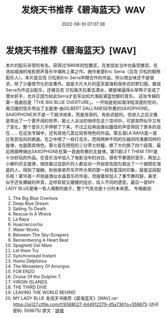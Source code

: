 ﻿---
title: 发烧天书推荐《碧海蓝天》WAV
date: 2022-08-10 07:07:38
categories: 古典音乐、新世纪、纯音雅乐
tags: 纯音雅乐
---
# 发烧天书推荐《碧海蓝天》[WAV]

本片的配乐非常的有名，获得过1989年的恺撒奖，在发烧友当中也备受推崇。在浩如烟海的电影原声音乐中堪称上乘之作。曲作者是Eric
Serra（吕克 贝松的御用配乐人）。本片是吕克 贝松和Eric
Serra早期合作的作品，所以商业味还不是很浓，除了少量情节化的变奏外，就是大片大片的蓝天碧海和宿命式的梦幻感。据说Serra为作这出配乐，还被吕克
贝松每天拉着去潜水，硬是被逼得从旱鸭子变成了潜水好手，也许正因为如此Serra才会写出如大海般湛蓝忧郁的音乐。
这张专辑的第一首曲目是「THE BIG BLUE
OVERTURE」。一开始是宛如海洋般深邃的空间，用沉缓的弦乐带出了主旋律-由GILBERT
DALL’ANESE吹奏的SAXOPHONE。SAXOPHONE并不是一下就冲进来，而是渐渐的、有些迟疑的。但进入之后又像是带出了一个更开阔的世界，能让人淡淡的徜徉在这个空间中。可是突然似乎又有了变化，整个音乐几乎停顿了下来，不过之后再由类似鐘音的声音带回了原本的自在......
在这张专辑中，还有其他几首比较有特色的作品。第五首LA
RAYA是一首比有民俗风的歌曲。在之中用了一些打击乐，而用两种不同的乐器同时演奏同样的旋律，也是颇具特色。第七首在短短的三分零七秒鐘，换了大约换了四个段落，最后用钢琴弹出SAXOPHONE在第一首由吹奏的主旋律。第11首LET
THEM
TRY是十分好玩的作品。在音乐当中加入了电影当中的对白，很有节奏感的音乐，再加上小喇叭的主旋律，相信看过这部片的人都会对一开始安佐因为救出了一个被困在海底的人，得到了报酬，和他弟弟开车开怀大笑的那一段有蛮深的印象，就是这段配乐啦！第16首一开始是类似水晶音乐的华丽，但接着却加入了重节奏的鼓，甚至似乎还有爆破的声音，这样软软又硬硬的组合，给人不同的感受。最后一首MY
LADY BLUE是唯一有人唱歌的曲子，整个气氛也是十分的未来感。
专辑曲目:
1. The Big Blue Overture
2. Deep Blue Dream
3. Sailing To Death
4. Rescue In A Wreck
5. La Raya
6. Huacraccocha
7. Water Works
8. Between The Sky-Scrapers
9. Remembering A Heart Beat
10. Spaghetti Del Mare
11. Let them Try
12. Synchronised Instant
13. Homo Delphinus
14. The Monastery Of Amorgos
15. FOR ENZO
16. Cruise Of the Dolphin T.
17. VIRGIN ISLANDS
18. THE THIRD DIVE
19. LEAVING THE WORLD BEHIND
20. MY LADY BLUE
发烧天书推荐《碧海蓝天》[WAV].rar: https://url27.ctfile.com/f/9388027-644912279-d5a736?p=559675
(访问密码: 559675)
原文：[链接](https://blog.sina.com.cn/s/blog_1647c7e7601030ysk.html)